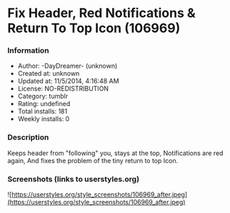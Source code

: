 # Fix Header, Red Notifications & Return To Top Icon (106969)

### Information
- Author: -DayDreamer- (unknown)
- Created at: unknown
- Updated at: 11/5/2014, 4:16:48 AM
- License: NO-REDISTRIBUTION
- Category: tumblr
- Rating: undefined
- Total installs: 181
- Weekly installs: 0


### Description
Keeps header from "following" you, stays at the top, Notifications are red again, And fixes the problem of the tiny return to top Icon.


### Screenshots (links to userstyles.org)
![https://userstyles.org/style_screenshots/106969_after.jpeg](https://userstyles.org/style_screenshots/106969_after.jpeg)



